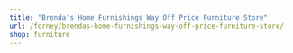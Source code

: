 ```yaml
---
title: "Brenda's Home Furnishings Way Off Price Furniture Store"
url: /forney/brendas-home-furnishings-way-off-price-furniture-store/
shop: furniture
---
```

